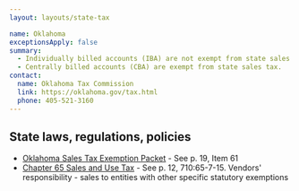 ```yaml
---
layout: layouts/state-tax

name: Oklahoma
exceptionsApply: false
summary:
  - Individually billed accounts (IBA) are not exempt from state sales tax.
  - Centrally billed accounts (CBA) are exempt from state sales tax.
contact:
  name: Oklahoma Tax Commission
  link: https://oklahoma.gov/tax.html
  phone: 405-521-3160
---
```


## State laws, regulations, policies

* [Oklahoma Sales Tax Exemption Packet](https://oklahoma.gov/content/dam/ok/en/tax/documents/forms/businesses/general/Packet-E.pdf) - See p. 19, Item 61
* [Chapter 65 Sales and Use Tax](https://oklahoma.gov/content/dam/ok/en/tax/documents/resources/rules-and-policies/agency-rules/proposed-rules/710-Chapter-65.pdf) - See p. 12, 710:65-7-15. Vendors' responsibility - sales to entities with other specific statutory exemptions
